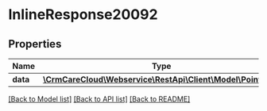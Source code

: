 # InlineResponse20092

## Properties
Name | Type | Description | Notes
------------ | ------------- | ------------- | -------------
**data** | [**\CrmCareCloud\Webservice\RestApi\Client\Model\PointType**](PointType.md) |  | [optional] 

[[Back to Model list]](../../README.md#documentation-for-models) [[Back to API list]](../../README.md#documentation-for-api-endpoints) [[Back to README]](../../README.md)

